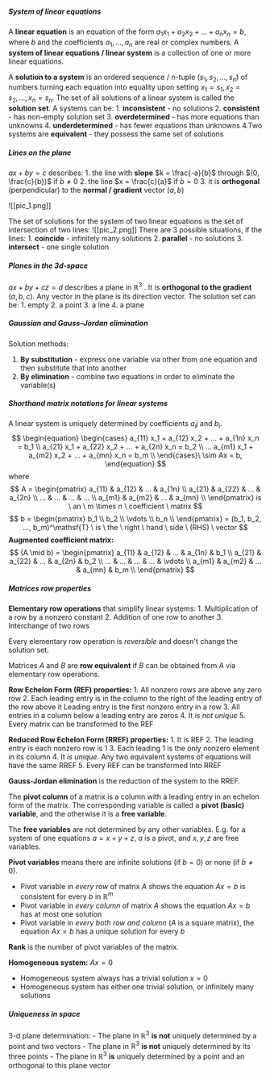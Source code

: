 ##### System of linear equations
A **linear equation** is an equation of the form $a_1 x_1 + a_2 x_2 + ... + a_n x_n = b$, where $b$ and the coefficients $a_1, ..., a_n$ are real or complex numbers. A **system of linear equations / linear system** is a collection of one or more linear equations.

A **solution to a system** is an ordered sequence / n-tuple $(s_1, s_2, ..., s_n)$ of numbers turning each equation into equality upon setting $x_1 = s_1, x_2 = s_2, ..., x_n = s_n$. The set of all solutions of a linear system is called the **solution set**. A systems can be:
	1. **inconsistent** - no solutions
	2. **consistent** - has non-empty solution set
	3. **overdetermined** - has more equations than unknowns
	4. **underdetermined** - has fewer equations than unknowns
	4.Two systems are **equivalent** - they possess the same set of solutions

##### Lines on the plane
$ax + by = c$ describes:
	1. the line with **slope** $k = \frac{-a}{b}$ through $(0, \frac{c}{b})$ if $b \ne 0$
	2. the line $x = \frac{c}{a}$ if $b = 0$
	3. it is **orthogonal** (perpendicular) to the **normal / gradient** vector $(a, b)$ 

![[pic_1.png]]

The set of solutions for the system of two linear equations is the set of intersection of two lines:
![[pic_2.png]]
There are 3 possible situations, if the lines:
	1. **coincide** - infinitely many solutions
	2. **parallel** - no solutions
	3. **intersect** - one single solution

##### Planes in the 3d-space
$ax + by + cz =d$ describes a plane in $\mathbb{R}^3$ . It is **orthogonal to the gradient** $(a, b, c)$. Any vector in the plane is its direction vector.
The solution set can be:
	1. empty
	2. a point
	3. a line
	4. a plane

##### Gaussian and Gauss–Jordan elimination
Solution methods:
1. **By substitution** - express one variable via other from one equation and then substitute that into another
2. **By elimination** - combine two equations in order to eliminate the variable(s)

##### Shorthand matrix notations for linear systems
A linear system is uniquely determined by coefficients $a_ij$ and $b_i$.
$$
\begin{equation}
\begin{cases}
	a_{11} x_1 + a_{12} x_2 + ... + a_{1n} x_n = b_1 \\
	a_{21} x_1 + a_{22} x_2 + ... + a_{2n} x_n = b_2 \\
	...
	a_{m1} x_1 + a_{m2} x_2 + ... + a_{mn} x_n = b_m \\
\end{cases}\ \sim Ax = b,
\end{equation}
$$where
$$
A = \begin{pmatrix}  
a_{11} & a_{12} & ... & a_{1n} \\
a_{21} & a_{22} & ... & a_{2n} \\
...    & ...    & ... & ...    \\
a_{m1} & a_{m2} & ... & a_{mn} \\
\end{pmatrix} is \ an \ m \times n \ coefficient \ matrix
$$
$$
b = \begin{pmatrix}
b_1    \\
b_2    \\
\vdots \\
b_n    \\
\end{pmatrix} = (b_1, b_2, ..., b_m)^\mathsf{T} \ is \ the \ right \ hand \ side \ (RHS) \ vector
$$
**Augmented coefficient matrix:**
$$
(A \mid b) = \begin{pmatrix}
a_{11} & a_{12} & ... & a_{1n} & b_1    \\
a_{21} & a_{22} & ... & a_{2n} & b_2    \\
...    & ...    & ... & ...    & \vdots \\
a_{m1} & a_{m2} & ... & a_{mn} & b_m    \\
\end{pmatrix}
$$

##### Matrices row properties
**Elementary row operations** that simplify linear systems:
	1. Multiplication of a row by a nonzero constant
	2. Addition of one row to another
	3. Interchange of two rows

Every elementary row operation is *reversible* and doesn't change the solution set.

Matrices $A$ and $B$ are **row equivalent** if $B$ can be obtained from $A$ via elementary row operations.

**Row Echelon Form (REF) properties:**
	1. All nonzero rows are above any zero row
	2. Each leading entry is in the column to the right of the leading entry of the row above it		Leading entry is the first nonzero entry in a row
	3. All entries in a column below a leading entry are zeros
	4. It *is not unique*
	5. Every matrix can be transformed to the REF

**Reduced Row Echelon Form (RREF) properties:**
	1. It is REF
	2. The leading entry is each nonzero row is 1
	3. Each leading 1 is the only nonzero element in its column
	4. It *is unique*. Any two equivalent systems of equations will have the same RREF
	5. Every REF can be transformed into RREF

**Gauss-Jordan elimination** is the reduction of the system to the RREF.

The **pivot column** of a matrix is a column with a leading entry in an echelon form of the matrix. The corresponding variable is called a **pivot (basic) variable**, and the otherwise it is a **free variable**.

The **free variables** are not determined by any other variables. E.g. for a system of one equations $a = x + y + z$, $a$ is a pivot, and $x, y, z$ are free variables.

**Pivot variables** means there are infinite solutions (if $b = 0$) or none (if $b \ne 0)$.
* Pivot variable in *every row* of matrix $A$ shows the equation $Ax = b$ is consistent for every $b$ in $\mathbb{R}^m$
* Pivot variable in *every column* of matrix $A$ shows the equation $Ax = b$ has at most one solution
* Pivot variable in *every both row and column* ($A$ is a square matrix),  the equation $Ax = b$ has a unique solution for every $b$

**Rank** is the number of pivot variables of the matrix.

**Homogeneous system:** $Ax = 0$
* Homogeneous system always has a trivial solution $x = 0$
* Homogeneous system has either one trivial solution, or infinitely many solutions

##### Uniqueness in space
3-d plane determination:
	- The plane in $\mathbb{R}^3$ **is not** uniquely determined by a point and two vectors
	- The plane in $\mathbb{R}^3$ **is not** uniquely determined by its three points
	- The plane in $\mathbb{R}^3$ **is** uniquely determined by a point and an orthogonal to this plane vector
